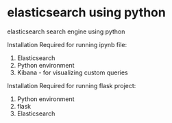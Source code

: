 # elasticsearch using python
elasticsearch search engine using python

Installation Required for running ipynb file:
1. Elasticsearch
2. Python environment
3. Kibana - for visualizing custom queries

Installation Required for running flask project:

1. Python environment
2. flask
3. Elasticsearch


